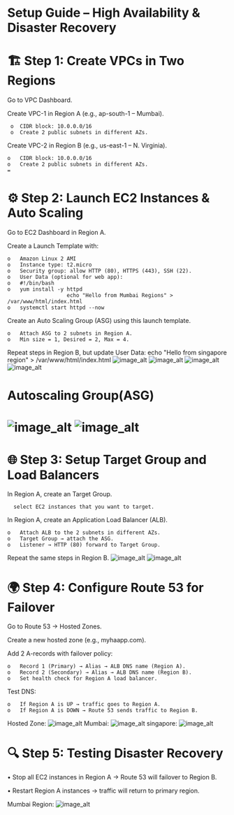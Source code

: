 Setup Guide – High Availability & Disaster Recovery
=

🏗️ Step 1: Create VPCs in Two Regions
=
Go to VPC Dashboard.

Create VPC-1 in Region A (e.g., ap-south-1 – Mumbai).

     o	CIDR block: 10.0.0.0/16
     o	Create 2 public subnets in different AZs.
Create VPC-2 in Region B (e.g., us-east-1 – N. Virginia).

    o	CIDR block: 10.0.0.0/16
    o	Create 2 public subnets in different AZs.
    =

 ⚙️ Step 2: Launch EC2 Instances & Auto Scaling
 =
Go to EC2 Dashboard in Region A.

Create a Launch Template with:

    o	Amazon Linux 2 AMI
    o	Instance type: t2.micro 
    o	Security group: allow HTTP (80), HTTPS (443), SSH (22).
    o	User Data (optional for web app):
    o	#!/bin/bash
    o	yum install -y httpd
                       echo "Hello from Mumbai Regions" > /var/www/html/index.html
    o	systemctl start httpd --now
Create an Auto Scaling Group (ASG) using this launch template.

    o	Attach ASG to 2 subnets in Region A.
    o	Min size = 1, Desired = 2, Max = 4.
Repeat steps in Region B, but update User Data: echo "Hello from singapore region" > /var/www/html/index.html
![image_alt](https://github.com/meghapawar177-droid/High-Availablity-and-Disaster-Recovery-Management-Project/blob/9235b934dfffa36d9f78647d725c4aad56def1c7/img/EC2-mumbai.png)
![image_alt](https://github.com/meghapawar177-droid/High-Availablity-and-Disaster-Recovery-Management-Project/blob/72ae5aa42b84dd80eba636b6abf1026d46de768d/img/lt.png)
![image_alt](https://github.com/meghapawar177-droid/High-Availablity-and-Disaster-Recovery-Management-Project/blob/1600131494add1e61ca86d75cae6d5576a92ec55/img/ec2-singapore.png)
![image_alt](https://github.com/meghapawar177-droid/High-Availablity-and-Disaster-Recovery-Management-Project/blob/9de00f51ca52d75fdfe5a355a3f4b362d59d0e57/img/slt.png)

Autoscaling Group(ASG)
=
![image_alt](https://github.com/meghapawar177-droid/High-Availablity-and-Disaster-Recovery-Management-Project/blob/3619f8cffab33b7b2d8f2684c64c0ff271910c2b/img/ag-mum.png)
![image_alt](https://github.com/meghapawar177-droid/High-Availablity-and-Disaster-Recovery-Management-Project/blob/c95b62c887aeef10091822b095c7a50e927859d7/img/fag.si.png)
=
🌐 Step 3: Setup Target Group and Load Balancers
=
In Region A, create an Target Group.

      select EC2 instances that you want to target.
In Region A, create an Application Load Balancer (ALB).

    o	Attach ALB to the 2 subnets in different AZs.
    o	Target Group → attach the ASG.
    o	Listener → HTTP (80) forward to Target Group.
Repeat the same steps in Region B.
![image_alt](https://github.com/meghapawar177-droid/High-Availablity-and-Disaster-Recovery-Management-Project/blob/acfaec58d11cbd96f0eaf0fda2a8355ece2018a6/img/tg.mum.png)
![image_alt](https://github.com/meghapawar177-droid/High-Availablity-and-Disaster-Recovery-Management-Project/blob/1d45b39348f3ea2629b885a70b3a2518297f2132/img/elb-mum.png)

🌍 Step 4: Configure Route 53 for Failover
=
Go to Route 53 → Hosted Zones.

Create a new hosted zone (e.g., myhaapp.com).

Add 2 A-records with failover policy:

    o	Record 1 (Primary) → Alias → ALB DNS name (Region A).
    o	Record 2 (Secondary) → Alias → ALB DNS name (Region B).
    o	Set health check for Region A load balancer.
Test DNS:

    o	If Region A is UP → traffic goes to Region A.
    o	If Region A is DOWN → Route 53 sends traffic to Region B.
Hosted Zone:
![image_alt](https://github.com/meghapawar177-droid/High-Availablity-and-Disaster-Recovery-Management-Project/blob/87e6e6cbef1862e07c285646fdd0e32e5b2458ab/img/hosted.zone.png)
Mumbai:
![image_alt](https://github.com/meghapawar177-droid/High-Availablity-and-Disaster-Recovery-Management-Project/blob/8a2d08cbe7645c6d8ab73ead8a06b14ff5d50769/img/hc.mum.png)
singapore:
![image_alt](https://github.com/meghapawar177-droid/High-Availablity-and-Disaster-Recovery-Management-Project/blob/b3c393be1bfba089a29ea6241144c3c36a8b1711/img/hc.singa.png)

🔍 Step 5: Testing Disaster Recovery
=
• Stop all EC2 instances in Region A → Route 53 will failover to Region B.

• Restart Region A instances → traffic will return to primary region.

Mumbai Region:
![image_alt]()
